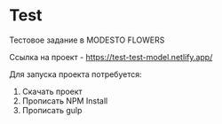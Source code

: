 # Test
Тестовое задание в MODESTO FLOWERS

Ссылка на проект - https://test-test-model.netlify.app/

Для запуска проекта потребуется:
1) Скачать проект
2) Прописать NPM Install
3) Прописать gulp
